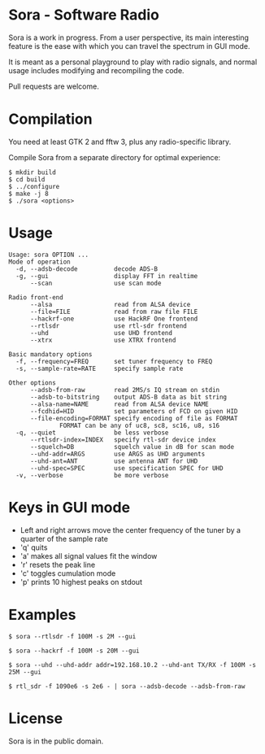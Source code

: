 
# Sora - Software Radio

Sora is a work in progress. From a user perspective, its main interesting
feature is the ease with which you can travel the spectrum in GUI mode.

It is meant as a personal playground to play with radio signals, and normal
usage includes modifying and recompiling the code.

Pull requests are welcome.

# Compilation

You need at least GTK 2 and fftw 3, plus any radio-specific library.

Compile Sora from a separate directory for optimal experience:

    $ mkdir build
    $ cd build
    $ ../configure
    $ make -j 8
    $ ./sora <options>

# Usage

```
Usage: sora OPTION ...
Mode of operation
  -d, --adsb-decode          decode ADS-B
  -g, --gui                  display FFT in realtime
      --scan                 use scan mode

Radio front-end
      --alsa                 read from ALSA device
      --file=FILE            read from raw file FILE
      --hackrf-one           use HackRF One frontend
      --rtlsdr               use rtl-sdr frontend
      --uhd                  use UHD frontend
      --xtrx                 use XTRX frontend

Basic mandatory options
  -f, --frequency=FREQ       set tuner frequency to FREQ
  -s, --sample-rate=RATE     specify sample rate

Other options
      --adsb-from-raw        read 2MS/s IQ stream on stdin
      --adsb-to-bitstring    output ADS-B data as bit string
      --alsa-name=NAME       read from ALSA device NAME
      --fcdhid=HID           set parameters of FCD on given HID
      --file-encoding=FORMAT specify encoding of file as FORMAT
              FORMAT can be any of uc8, sc8, sc16, u8, s16
  -q, --quiet                be less verbose
      --rtlsdr-index=INDEX   specify rtl-sdr device index
      --squelch=DB           squelch value in dB for scan mode
      --uhd-addr=ARGS        use ARGS as UHD arguments
      --uhd-ant=ANT          use antenna ANT for UHD
      --uhd-spec=SPEC        use specification SPEC for UHD
  -v, --verbose              be more verbose
```

# Keys in GUI mode

 * Left and right arrows move the center frequency of the tuner by a quarter
   of the sample rate
 * 'q' quits
 * 'a' makes all signal values fit the window
 * 'r' resets the peak line
 * 'c' toggles cumulation mode
 * 'p' prints 10 highest peaks on stdout

# Examples

    $ sora --rtlsdr -f 100M -s 2M --gui

    $ sora --hackrf -f 100M -s 20M --gui

    $ sora --uhd --uhd-addr addr=192.168.10.2 --uhd-ant TX/RX -f 100M -s 25M --gui

    $ rtl_sdr -f 1090e6 -s 2e6 - | sora --adsb-decode --adsb-from-raw

# License

Sora is in the public domain.
